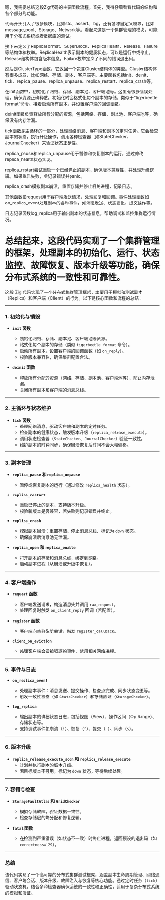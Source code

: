 嗯，我需要总结这段Zig代码的主要函数流程。首先，我得仔细看看代码的结构和各个部分的功能。

代码开头引入了很多模块，比如std、assert、log，还有各种自定义模块，比如message_pool、Storage、Network等。看起来这是一个集群管理的模块，可能用于分布式系统或者数据库的测试。

接下来定义了ReplicaFormat、SuperBlock、ReplicaHealth、Release、Failure等结构体和枚举。ReplicaHealth表示副本的健康状态，可以是运行中或停止。Release结构体包含版本信息，Failure枚举定义了不同的错误退出码。

然后是ClusterType函数，它返回一个包含Cluster结构体的类型。Cluster结构体有很多成员，比如网络、存储、副本、客户端等。主要函数包括init、deinit、tick、replica_pause、replica_unpause、replica_restart、replica_crash等。

在init函数中，初始化了网络、存储、副本池、客户端池等。这里有很多错误处理，确保资源正确释放。初始化时会格式化每个副本的存储，类似于“tigerbeetle format”命令。接着启动所有副本，并设置客户端的回调函数。

deinit函数负责释放所有分配的资源，包括网络、存储、副本池、客户端池等，确保没有内存泄漏。

tick函数是主循环的一部分，处理网络消息、客户端和副本的定时任务。它会检查副本的状态，执行升级操作，调用各种检查器（如StateChecker、JournalChecker）来验证状态正确性。

replica_pause和replica_unpause用于暂停和恢复副本的运行，通过修改replica_health状态实现。

replica_restart尝试重启一个已经停止的副本，确保版本兼容性，并处理升级逻辑。如果重启失败，会记录错误并panic。

replica_crash模拟副本崩溃，重置存储并停止相关进程，记录日志。

其他函数如request用于客户端发送请求，处理回复和回调。事件处理函数如on_replica_event处理副本的各种事件，如消息发送、状态变化、提交操作等。

日志记录函数log_replica用于输出副本的状态信息，帮助调试和监控集群运行情况。

总结起来，这段代码实现了一个集群管理的框架，处理副本的初始化、运行、状态监控、故障恢复、版本升级等功能，确保分布式系统的一致性和可靠性。
================================================
这段 Zig 代码实现了一个分布式集群管理框架，主要用于模拟和测试副本（Replica）和客户端（Client）的行为。以下是核心函数和流程的总结：

---

### **1. 初始化与销毁**
- **`init` 函数**  
  - 初始化网络、存储、副本池、客户端池等资源。
  - 格式化每个副本的存储（类似 `tigerbeetle format` 命令）。
  - 启动所有副本，设置客户端的回调函数（如 `on_reply`）。
  - 校验版本兼容性，确保集群配置合法。

- **`deinit` 函数**  
  - 释放所有分配的资源（网络、存储、副本池、客户端池等），防止内存泄漏。
  - 关闭所有副本和客户端的消息总线。

---

### **2. 主循环与状态维护**
- **`tick` 函数**  
  - 处理网络消息，驱动客户端和副本的定时任务。
  - 检查副本的健康状态，触发版本升级（`replica_release_execute`）。
  - 调用状态检查器（`StateChecker`、`JournalChecker`）验证一致性。
  - 维护副本的时钟同步，确保崩溃恢复后时间不会大幅偏移。

---

### **3. 副本管理**
- **`replica_pause` 和 `replica_unpause`**  
  - 暂停或恢复副本的运行（通过修改 `replica_health` 状态）。

- **`replica_restart`**  
  - 重启已停止的副本，支持版本升级。
  - 校验新版本是否兼容，若失败则记录错误并终止。

- **`replica_crash`**  
  - 模拟副本崩溃：重置存储、停止消息总线、标记为 `down` 状态。
  - 确保崩溃后消息池无泄漏。

- **`replica_open` 和 `replica_enable`**  
  - 打开副本的存储和消息总线，绑定到网络。
  - 启动副本进程（从崩溃或升级中恢复）。

---

### **4. 客户端操作**
- **`request` 函数**  
  - 客户端发送请求，构造消息头并调用 `raw_request`。
  - 处理回复时触发 `on_client_reply` 回调（若配置）。

- **`register` 函数**  
  - 客户端向集群注册会话，触发 `register_callback`。

- **`client_on_eviction`**  
  - 处理客户端会话被驱逐的事件，禁用相关网络进程。

---

### **5. 事件与日志**
- **`on_replica_event`**  
  - 处理副本事件：消息发送、提交操作、检查点完成、同步状态变更等。
  - 触发一致性检查（如 `StateChecker`）和存储验证（`StorageChecker`）。

- **`log_replica`**  
  - 输出副本的详细状态日志，包括视图（View）、操作区间（Op Range）、存储状态等。
  - 支持调试事件如崩溃（`!`）、恢复（`^`）、提交（` `）、同步（`$`）。

---

### **6. 版本升级**
- **`replica_release_execute_soon` 和 `replica_release_execute`**  
  - 计划并执行副本的版本升级。
  - 若目标版本不可用，标记为 `down` 状态，等待后续处理。

---

### **7. 容错与检查**
- **`StorageFaultAtlas` 和 `GridChecker`**  
  - 模拟存储故障，验证数据一致性。
  - 检查存储层的块分配和修复逻辑。

- **`fatal` 函数**  
  - 在检测到严重错误（如状态不一致）时终止进程，返回预设的退出码（如 `correctness=129`）。

---

### **总结**
该代码实现了一个高可靠的分布式集群测试框架，涵盖副本生命周期管理、网络通信、客户端会话、版本升级、故障注入与恢复等核心功能。通过定时任务（`tick`）驱动状态机，结合多种检查器确保系统的一致性和正确性，适用于复杂分布式系统的模拟和验证。